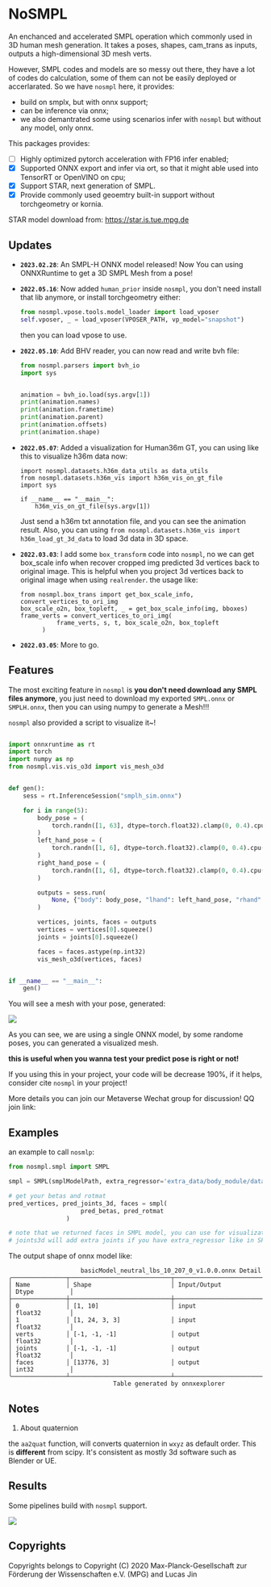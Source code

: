 # NoSMPL

An enchanced and accelerated SMPL operation which commonly used in 3D human mesh generation. It takes a poses, shapes, cam_trans as inputs, outputs a high-dimensional 3D mesh verts.

However, SMPL codes and models are so messy out there, they have a lot of codes do calculation, some of them can not be easily deployed or accerlarated. So we have `nosmpl` here, it provides:

- build on smplx, but with onnx support;
- can be inference via onnx;
- we also demantrated some using scenarios infer with `nosmpl` but without any model, only onnx.

This packages provides:

- [ ] Highly optimized pytorch acceleration with FP16 infer enabled;
- [x] Supported ONNX export and infer via ort, so that it might able used into TensorRT or OpenVINO on cpu;
- [x] Support STAR, next generation of SMPL.
- [x] Provide commonly used geoemtry built-in support without torchgeometry or kornia.

STAR model download from: https://star.is.tue.mpg.de

## Updates

- **`2023.02.28`**: An SMPL-H ONNX model released! Now You can using ONNXRuntime to get a 3D SMPL Mesh from a pose!
- **`2022.05.16`**: Now added `human_prior` inside `nosmpl`, you don't need install that lib anymore, or install torchgeometry either:
  ```python
  from nosmpl.vpose.tools.model_loader import load_vposer
  self.vposer, _ = load_vposer(VPOSER_PATH, vp_model="snapshot")
  ```
  then you can load vpose to use.
- **`2022.05.10`**: Add BHV reader, you can now read and write bvh file:

  ```python
  from nosmpl.parsers import bvh_io
  import sys


  animation = bvh_io.load(sys.argv[1])
  print(animation.names)
  print(animation.frametime)
  print(animation.parent)
  print(animation.offsets)
  print(animation.shape)
  ```

- **`2022.05.07`**: Added a visualization for Human36m GT, you can using like this to visualize h36m data now:

  ```
  import nosmpl.datasets.h36m_data_utils as data_utils
  from nosmpl.datasets.h36m_vis import h36m_vis_on_gt_file
  import sys

  if __name__ == "__main__":
      h36m_vis_on_gt_file(sys.argv[1])
  ```

  Just send a h36m txt annotation file, and you can see the animation result. Also, you can using `from nosmpl.datasets.h36m_vis import h36m_load_gt_3d_data` to load 3d data in 3D space.

- **`2022.03.03`**: I add some `box_transform` code into `nosmpl`, no we can get box_scale info when recover cropped img predicted 3d vertices back to original image. This is helpful when you project 3d vertices back to original image when using `realrender`.
  the usage like:
  ```
  from nosmpl.box_trans import get_box_scale_info, convert_vertices_to_ori_img
  box_scale_o2n, box_topleft, _ = get_box_scale_info(img, bboxes)
  frame_verts = convert_vertices_to_ori_img(
            frame_verts, s, t, box_scale_o2n, box_topleft
        )
  ```
- **`2022.03.05`**: More to go.

## Features

The most exciting feature in `nosmpl` is **you don't need download any SMPL files anymore**, you just need to download my exported `SMPL.onnx` or `SMPLH.onnx`, then you can using numpy to generate a Mesh!!!

`nosmpl` also provided a script to visualize it~!

```python

import onnxruntime as rt
import torch
import numpy as np
from nosmpl.vis.vis_o3d import vis_mesh_o3d


def gen():
    sess = rt.InferenceSession("smplh_sim.onnx")

    for i in range(5):
        body_pose = (
            torch.randn([1, 63], dtype=torch.float32).clamp(0, 0.4).cpu().numpy()
        )
        left_hand_pose = (
            torch.randn([1, 6], dtype=torch.float32).clamp(0, 0.4).cpu().numpy()
        )
        right_hand_pose = (
            torch.randn([1, 6], dtype=torch.float32).clamp(0, 0.4).cpu().numpy()
        )

        outputs = sess.run(
            None, {"body": body_pose, "lhand": left_hand_pose, "rhand": right_hand_pose}
        )

        vertices, joints, faces = outputs
        vertices = vertices[0].squeeze()
        joints = joints[0].squeeze()

        faces = faces.astype(np.int32)
        vis_mesh_o3d(vertices, faces)


if __name__ == "__main__":
    gen()
```

You will see a mesh with your pose, generated:

![](https://s1.ax1x.com/2023/03/01/ppim6EV.png)

As you can see, we are using a single ONNX model, by some randome poses, you can generated a visualized mesh.

**this is useful when you wanna test your predict pose is right or not!**

If you using this in your project, your code will be decrease 190%, if it helps, consider cite `nosmpl` in your project!

More details you can join our Metaverse Wechat group for discussion! QQ join link:

## Examples

an example to call `nosmlp`:

```python
from nosmpl.smpl import SMPL

smpl = SMPL(smplModelPath, extra_regressor='extra_data/body_module/data_from_spin/J_regressor_extra.npy').to(device)

# get your betas and rotmat
pred_vertices, pred_joints_3d, faces = smpl(
                    pred_betas, pred_rotmat
                )

# note that we returned faces in SMPL model, you can use for visualization
# joints3d will add extra joints if you have extra_regressor like in SPIN or VIBE

```

The output shape of onnx model like:

```
                    basicModel_neutral_lbs_10_207_0_v1.0.0.onnx Detail
╭───────────────┬────────────────────────────┬──────────────────────────┬────────────────╮
│ Name          │ Shape                      │ Input/Output             │ Dtype          │
├───────────────┼────────────────────────────┼──────────────────────────┼────────────────┤
│ 0             │ [1, 10]                    │ input                    │ float32        │
│ 1             │ [1, 24, 3, 3]              │ input                    │ float32        │
│ verts         │ [-1, -1, -1]               │ output                   │ float32        │
│ joints        │ [-1, -1, -1]               │ output                   │ float32        │
│ faces         │ [13776, 3]                 │ output                   │ int32          │
╰───────────────┴────────────────────────────┴──────────────────────────┴────────────────╯
                             Table generated by onnxexplorer
```

## Notes

1. About quaternion

the `aa2quat` function, will converts quaternion in `wxyz` as default order. This is **different** from scipy. It's consistent as mostly 3d software such as Blender or UE.

## Results

Some pipelines build with `nosmpl` support.

![](https://s4.ax1x.com/2022/02/20/HLGD00.gif)

## Copyrights

Copyrights belongs to Copyright (C) 2020 Max-Planck-Gesellschaft zur Förderung der Wissenschaften e.V. (MPG) and Lucas Jin
